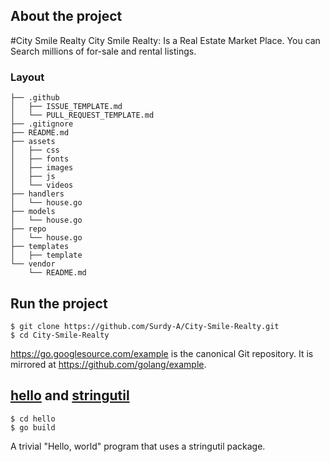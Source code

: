 ## About the project

#City Smile Realty
City Smile Realty: Is a Real Estate Market Place. You can Search millions of for-sale and rental listings.

### Layout
```tree
├── .github
│   ├── ISSUE_TEMPLATE.md
│   └── PULL_REQUEST_TEMPLATE.md
├── .gitignore
├── README.md
├── assets
│   ├── css
│   ├── fonts  
│   ├── images
│   ├── js
│   └── videos
├── handlers
│   └── house.go 
├── models
│   └── house.go
├── repo
│   └── house.go
├── templates
│   ├── template
└── vendor
    └── README.md

```
## Run the project

```
$ git clone https://github.com/Surdy-A/City-Smile-Realty.git
$ cd City-Smile-Realty
```
https://go.googlesource.com/example is the canonical Git repository.
It is mirrored at https://github.com/golang/example.
## [hello](hello/) and [stringutil](stringutil/)

```
$ cd hello
$ go build
```
A trivial "Hello, world" program that uses a stringutil package.
